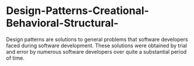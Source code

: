 # Design-Patterns-Creational-Behavioral-Structural-
Design patterns are solutions to general problems that software developers faced during software development. These solutions were obtained by trial and error by numerous software developers over quite a substantial period of time.
